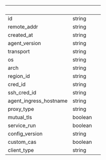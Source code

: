 | &nbsp; | &nbsp; | &nbsp; |
|---|---|---|
| id | string |  |
| remote_addr | string |  |
| created_at | string |  |
| agent_version | string |  |
| transport | string |  |
| os | string |  |
| arch | string |  |
| region_id | string |  |
| cred_id | string |  |
| ssh_cred_id | string |  |
| agent_ingress_hostname | string |  |
| proxy_type | string |  |
| mutual_tls | boolean |  |
| service_run | boolean |  |
| config_version | string |  |
| custom_cas | boolean |  |
| client_type | string |  |